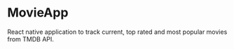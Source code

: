 # MovieApp
React native application to track current, top rated and most popular movies from TMDB API.
